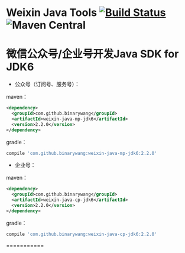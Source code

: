 # Weixin Java Tools [![Build Status](https://travis-ci.org/wechat-group/weixin-java-tools-for-JDK6.svg?branch=master)](https://travis-ci.org/wechat-group/weixin-java-tools-for-JDK6) ![Maven Central](https://img.shields.io/maven-central/v/com.github.binarywang/weixin-java-tools-jdk6.svg) 
# 微信公众号/企业号开发Java SDK for JDK6

* 公众号（订阅号、服务号）：

maven：
```xml
<dependency>
  <groupId>com.github.binarywang</groupId>
  <artifactId>weixin-java-mp-jdk6</artifactId>
  <version>2.2.0</version>
</dependency>
```
gradle：
```groovy
compile 'com.github.binarywang:weixin-java-mp-jdk6:2.2.0'
```

* 企业号：

maven：
```xml
<dependency>
  <groupId>com.github.binarywang</groupId>
  <artifactId>weixin-java-cp-jdk6</artifactId>
  <version>2.2.0</version>
</dependency>
```
gradle：
```groovy
compile 'com.github.binarywang:weixin-java-cp-jdk6:2.2.0'
```
===========
